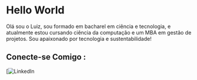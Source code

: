 # Hello World 
Olá sou o Luiz, sou formado em bacharel em ciência e tecnologia, e atualmente estou cursando ciência da computação e um MBA em gestão de projetos.
Sou apaixonado por tecnologia e sustentabilidade!

## Conecte-se Comigo :

[![LinkedIn](https://www.linkedin.com/in/luiznambu/)